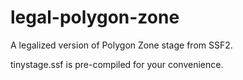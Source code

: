 # legal-polygon-zone
A legalized version of Polygon Zone stage from SSF2.

tinystage.ssf is pre-compiled for your convenience.
